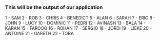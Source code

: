 ### This will be the output of our application
1 - SAM
2 - ROB
3 - CHRIS
4 - BENEDICT
5 - ALAN
6 - SARAH
7 - ERIC
8 - JOHN
9 - LUCY
10 - DOMINIC
11 - PEDRI
12 - AVINASH
13 - BALA
14 - KARAN
15 - FAROOQ
16 - ROHAN
17 - SERGIO
18 - JORDI
19 - LIEKE
20 - ANTOINE
21 - GARETH
22 - TOBA
